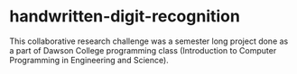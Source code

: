 # handwritten-digit-recognition

This collaborative research challenge was a semester long project done as a part of Dawson College programming class (Introduction to Computer Programming in Engineering and Science).
